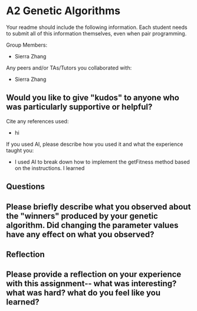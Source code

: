 # A2 Genetic Algorithms

Your readme should include the following information. Each student needs to submit all of this information themselves, even when pair programming. 

Group Members:
- Sierra Zhang

Any peers and/or TAs/Tutors you collaborated with:
- Sierra Zhang

Would you like to give "kudos" to anyone who was particularly supportive or helpful?
-

Cite any references used:
- hi

If you used AI, please describe how you used it and what the experience taught you:
- I used AI to break down how to implement the getFitness method based on the instructions. I learned


## Questions

Please briefly describe what you observed about the "winners" produced by your genetic algorithm. Did changing the parameter values have any effect on what you observed?
-

## Reflection

Please provide a reflection on your experience with this assignment-- what was interesting? what was hard? what do you feel like you learned?
-